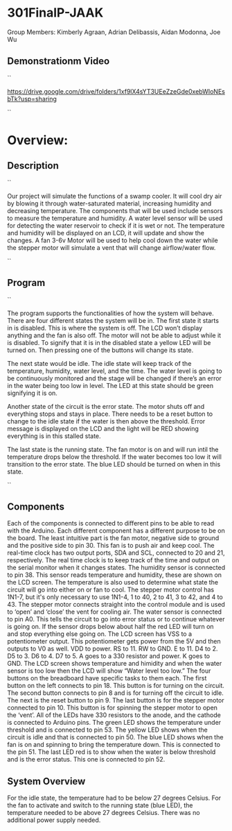 # 301FinalP-JAAK
Group Members: Kimberly Agraan, Adrian Delibassis, Aidan Modonna, Joe Wu

## Demonstrationm Video
``

https://drive.google.com/drive/folders/1xf9lX4sYT3UEeZzeGde0xebWIoNEsbTk?usp=sharing

``

# Overview:
## Description 
``

Our project will simulate the functions of a swamp cooler. It will cool dry air by blowing it through water-saturated material, increasing humidity and decreasing temperature. The components that will be used include sensors to measure the temperature and humidity. A water level sensor will be used for detecting the water reservoir to check if it is wet or not. The temperature and humidity will be displayed on an LCD, it will update and show the changes. A fan 3-6v Motor will be used to help cool down the water while the stepper motor will simulate a vent that will change airflow/water flow. 

 ``

## Program
``

The program supports the functionalities of how the system will behave. There are four different states the system will be in. The first state it starts in is disabled. This is where the system is off. The LCD won’t display anything and the fan is also off. The motor will not be able to adjust while it is disabled. To signify that it is in the disabled state a yellow LED will be turned on. Then pressing one of the buttons will change its state. 
	
 The next state would be idle. The idle state will keep track of the temperature, humidity, water level, and the time. The water level is going to be continuously monitored and the stage will be changed if there’s an error in the water being too low in level. The LED at this state should be green signifying it is on.
	
 Another state of the circuit is the error state. The motor shuts off and everything stops and stays in place. There needs to be a reset button to change to the idle state if the water is then above the threshold. Error message is displayed on the LCD and the light will be RED showing everything is in this stalled state.
	
 The last state is the running state. The fan motor is on and will run intil the temperature drops below the threshold. If the water becomes too low it will transition to the error state. The blue LED should be turned on when in this state.
 
``

## Components

Each of the components is connected to different pins to be able to read with the Arduino. Each different component has a different purpose to be on the board.
The least intuitive part is the fan motor, negative side to ground and the positive side to pin 30. This fan is to push air and keep cool.
The real-time clock has two output ports, SDA and SCL, connected to 20 and 21, respectively. The real time clock is to keep track of the time and output on the serial monitor when it changes states.
The humidity sensor is connected to pin 38. This sensor reads temperature and humidity, these are shown on the LCD screen. The temperature is also used to determine what state the circuit will go into either on or fan to cool.
The stepper motor control has 1N1-7, but it's only necessary to use 1N1-4, 1 to 40, 2 to 41, 3 to 42, and 4 to 43. The stepper motor connects straight into the control module and is used to ‘open’ and ‘close’ the vent for cooling air. 
The water sensor is connected to pin A0. This tells the circuit to go into error status or to continue whatever is going on. If the sensor drops below about half the red LED will turn on and stop everything else going on.
The LCD screen has VSS to a potentiometer output. This potentiometer gets power from the 5V and then outputs to V0 as well. VDD to power. RS to 11. RW to GND. E to 11. D4 to 2. D5 to 3. D6 to 4. D7 to 5. A goes to a 330 resistor and power. K goes to GND. The LCD screen shows temperature and himidity and when the water sensor is too low then the LCD will show “Water level too low.”
The four buttons on the breadboard have specific tasks to them each. The first button on the left connects to pin 18. This button is for turning on the circuit.  The second button connects to pin 8 and is for turning off the circuit to idle. The next is the reset button to pin 9. The last button is for the stepper motor connected to pin 10. This button is for spinning the stepper motor to open the ‘vent’.
All of the LEDs have 330 resistors to the anode, and the cathode is connected to Arduino pins. The green LED shows the temperature under threshold and is connected to pin 53. The yellow LED shows when the circuit is idle and that is connected to pin 50. The blue LED shows when the fan is on and spinning to bring the temperature down. This is connected to the pin 51. The last LED red is to show when the water is below threshold and is the error status. This one is connected to pin 52.

## System Overview
For the idle state, the temperature had to be below 27 degrees Celsius. For the fan to activate and switch to the running state (blue LED), the temperature needed to be above 27 degrees Celsius. There was no additional power supply needed.


